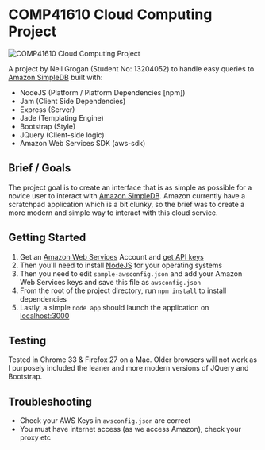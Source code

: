 # COMP41610 Cloud Computing Project

![COMP41610 Cloud Computing Project](screenshots/homepage.png "Homepage of COMP41610 Cloud Computing Project")

A project by Neil Grogan (Student No: 13204052) to handle easy queries to [Amazon SimpleDB][] built with:

* NodeJS (Platform / Platform Dependencies [npm])
* Jam (Client Side Dependencies)
* Express (Server)
* Jade (Templating Engine)
* Bootstrap (Style)
* JQuery (Client-side logic)
* Amazon Web Services SDK (aws-sdk)

## Brief / Goals

The project goal is to create an interface that is as simple as possible for a novice user to interact with [Amazon SimpleDB][]. Amazon currently have a scratchpad application which is a bit clunky, so the brief was to create a more modern and simple way to interact with this cloud service.

## Getting Started

1. Get an [Amazon Web Services][] Account and [get API keys][]
2. Then you'll need to install [NodeJS][] for your operating systems
3. Then you need to edit `sample-awsconfig.json` and add your Amazon Web Services keys and save this file as `awsconfig.json`
4. From the root of the project directory, run `npm install` to install dependencies
5. Lastly, a simple `node app` should launch the application on [localhost:3000][]

## Testing

Tested in Chrome 33 & Firefox 27 on a Mac. Older browsers will not work as I purposely included the leaner and more modern versions of JQuery and Bootstrap.

## Troubleshooting

* Check your AWS Keys in `awsconfig.json` are correct
* You must have internet access (as we access Amazon), check your proxy etc

[Amazon Web Services]: http://aws.amazon.com/
[get API keys]: http://docs.aws.amazon.com/ses/latest/DeveloperGuide/get-aws-keys.html
[Amazon SimpleDB]: http://aws.amazon.com/simpledb/
[NodeJS]: http://nodejs.org
[localhost:3000]: http://localhost:3000/